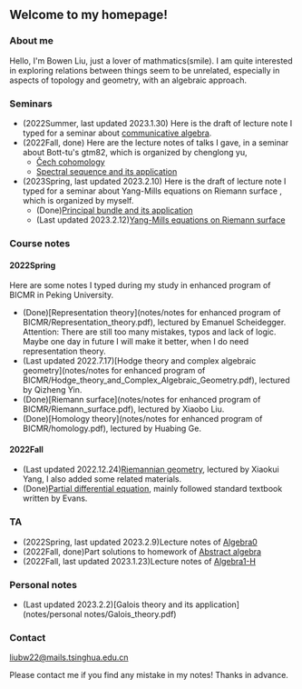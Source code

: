 ## Welcome to my homepage!

### About me
Hello, I'm Bowen Liu, just a lover of mathmatics(smile). I am quite interested in exploring relations between things seem to be unrelated, especially in aspects of topology and geometry, with an algebraic approach. 


### Seminars

* (2022Summer, last updated 2023.1.30) Here is the draft of lecture note I typed for a seminar about [communicative algebra](notes/2022Summer/note_for_communicative_algebra.pdf).
* (2022Fall, done) Here are the lecture notes of talks I gave, in a seminar about Bott-tu's gtm82, which is organized by chenglong yu,
   - [Čech cohomology](notes/2022Fall/Cech_cohomology.pdf)
   - [Spectral sequence and its application](notes/2022Fall/Spectral_sequence.pdf)
* (2023Spring, last updated 2023.2.10) Here is the draft of lecture note I typed for a seminar about Yang-Mills equations on Riemann surface , which is organized by myself.
   - (Done)[Principal bundle and its application](notes/2023Spring/geometry_of_principal_bundle.pdf)
   - (Last updated 2023.2.12)[Yang-Mills equations on Riemann surface](notes/2023Spring/YM_equations_on_Riemann_surface.pdf)
  


### Course notes

#### 2022Spring

Here are some notes I typed during my study in enhanced program of BICMR in Peking University. 
* (Done)[Representation theory](notes/notes for enhanced program of BICMR/Representation_theory.pdf), lectured by Emanuel Scheidegger. Attention: There are still too many mistakes, typos and lack of logic. Maybe one day in future I will make it better, when I do need representation theory. 
* (Last updated 2022.7.17)[Hodge theory and complex algebraic geometry](notes/notes for enhanced program of BICMR/Hodge_theory_and_Complex_Algebraic_Geometry.pdf), lectured by Qizheng Yin.
* (Done)[Riemann surface](notes/notes for enhanced program of BICMR/Riemann_surface.pdf), lectured by Xiaobo Liu.
* (Done)[Homology theory](notes/notes for enhanced program of BICMR/homology.pdf), lectured by Huabing Ge.


#### 2022Fall
* (Last updated 2022.12.24)[Riemannian geometry](notes/2022Fall/Riemannian_geo.pdf), lectured by Xiaokui Yang, I also added some related materials.
* (Done)[Partial differential equation](notes/2022Fall/pde.pdf), mainly followed standard textbook written by Evans.


### TA

* (2022Spring, last updated 2023.2.9)Lecture notes of [Algebra0](notes/2023Spring/Algebra0.pdf)
* (2022Fall, done)Part solutions to homework of [Abstract algebra](notes/2022Fall/Sol_to_abstract_algebra.pdf)
* (2022Fall, last updated 2023.1.23)Lecture notes of [Algebra1-H](notes/2022Fall/Algebra1-H.pdf)

### Personal notes

* (Last updated 2023.2.2)[Galois theory and its application](notes/personal notes/Galois_theory.pdf)

### Contact
liubw22@mails.tsinghua.edu.cn

Please contact me if you find any mistake in my notes! Thanks in advance.
